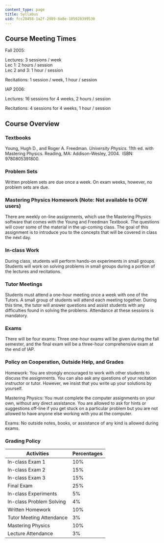 ```yaml
---
content_type: page
title: Syllabus
uid: fcc28458-1a2f-2989-8a8e-185928399530
---
```


Course Meeting Times
--------------------

Fall 2005:

Lectures: 3 sessions / week  
Lec 1: 2 hours / session  
Lec 2 and 3: 1 hour / session

Recitations: 1 session / week, 1 hour / session

IAP 2006:

Lectures: 16 sessions for 4 weeks, 2 hours / session

Recitations: 4 sessions for 4 weeks, 1 hour / session

Course Overview
---------------

### Textbooks

Young, Hugh D., and Roger A. Freedman. _University Physics_. 11th ed. with Mastering Physics. Reading, MA: Addison-Wesley, 2004.  ISBN: 9780805391800.

### Problem Sets

Written problem sets are due once a week. On exam weeks, however, no problem sets are due.

### Mastering Physics Homework (Note: Not available to OCW users)

There are weekly on-line assignments, which use the Mastering Physics software that comes with the Young and Freedman Textbook. The questions will cover some of the material in the up-coming class. The goal of this assignment is to introduce you to the concepts that will be covered in class the next day.

### In-class Work

During class, students will perform hands-on experiments in small groups. Students will work on solving problems in small groups during a portion of the lectures and recitations.

### Tutor Meetings

Students must attend a one-hour meeting once a week with one of the Tutors. A small group of students will attend each meeting together. During this time, the tutor will answer questions and assist students with any difficulties found in solving the problems. Attendance at these sessions is mandatory.

### Exams

There will be four exams: Three one-hour exams will be given during the fall semester, and the final exam will be a three-hour comprehensive exam at the end of IAP.

### Policy on Cooperation, Outside Help, and Grades

Homework: You are strongly encouraged to work with other students to discuss the assignments. You can also ask any questions of your recitation instructor or tutor. However, we insist that you write up your solutions by yourself.

Mastering Physics: You must complete the computer assignments on your own, without any direct assistance. You are allowed to ask for hints or suggestions off-line if you get stuck on a particular problem but you are not allowed to have anyone else working with you at the computer.

Exams: No outside notes, books, or assistance of any kind is allowed during exams.

### Grading Policy

| Activities | Percentages |
| --- | --- |
| In-class Exam 1 | 10% |
| In-class Exam 2 | 15% |
| In-class Exam 3 | 15% |
| Final Exam | 25% |
| In-class Experiments | 5% |
| In-class Problem Solving | 4% |
| Written Homework | 10% |
| Tutor Meeting Attendance | 3% |
| Mastering Physics | 10% |
| Lecture Attendance | 3%